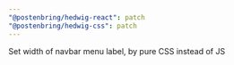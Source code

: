```yaml
---
"@postenbring/hedwig-react": patch
"@postenbring/hedwig-css": patch
---
```


Set width of navbar menu label, by pure CSS instead of JS
